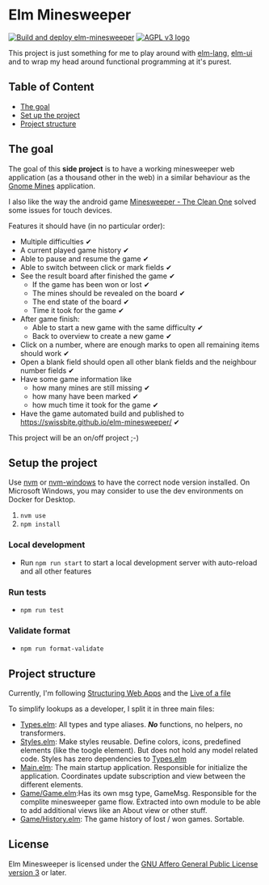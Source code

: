 # Elm Minesweeper

[![Build and deploy elm-minesweeper](https://github.com/Swissbite/elm-minesweeper/actions/workflows/main.yml/badge.svg)](https://github.com/Swissbite/elm-minesweeper/actions/workflows/main.yml)  [![AGPL v3 logo](https://www.gnu.org/graphics/agplv3-88x31.png)](https://www.gnu.org/licenses/agpl-3.0.html)

This project is just something for me to play around 
with [elm-lang](https://elm-lang.org/), [elm-ui](https://github.com/mdgriffith/elm-ui) 
and to wrap my head around functional programming at it's purest.

## Table of Content
- [The goal](#the-goal)
- [Set up the project](#setup-the-project)
- [Project structure](#project-structure)

## The goal
The goal of this **side project** is to have a working minesweeper web application (as a thousand other in the web)
in a similar behaviour as the [Gnome Mines](https://wiki.gnome.org/Apps/Mines) application.

I also like the way the android game 
[Minesweeper - The Clean One](https://play.google.com/store/apps/details?id=ee.dustland.android.minesweeper) 
solved some issues for touch devices.

Features it should have (in no particular order):

- Multiple difficulties ✔
- A current played game history ✔
- Able to pause and resume the game ✔
- Able to switch between click or mark fields ✔
- See the result board after finished the game ✔
  - If the game has been won or lost ✔
  - The mines should be revealed on the board ✔
  - The end state of the board ✔
  - Time it took for the game ✔
- After game finish:
   - Able to start a new game with the same difficulty ✔
   - Back to overview to create a new game ✔
- Click on a number, where are enough marks to open all remaining items should work ✔
- Open a blank field should open all other blank fields and the neighbour number fields ✔
- Have some game information like
  - how many mines are still missing ✔
  - how many have been marked ✔
  - how much time it took for the game ✔
- Have the game automated build and published to https://swissbite.github.io/elm-minesweeper/ ✔

This project will be an on/off project ;-)


## Setup the project

Use [nvm](https://github.com/nvm-sh/nvm) or [nvm-windows](https://github.com/coreybutler/nvm-windows) to have the correct node version installed.
On Microsoft Windows, you may consider to use the dev environments on Docker for Desktop.

1. `nvm use`
2. `npm install`

### Local development

- Run `npm run start` to start a local development server with auto-reload and all other features

### Run tests
- `npm run test`

### Validate format
 - `npm run format-validate`


## Project structure

Currently, I'm following [Structuring Web Apps](https://guide.elm-lang.org/webapps/structure.html) and the [Live of a file](https://youtu.be/XpDsk374LDE)

To simplify lookups as a developer, I split it in three main files:
- [Types.elm](./src/Types.elm): All types and type aliases. ***No*** functions, no helpers, no transformers.
- [Styles.elm](./src/Styles.elm): Make styles reusable. Define colors, icons, predefined elements (like the toogle element). But does not hold any model related code. Styles has zero dependencies to [Types.elm](./src/Types.elm)
- [Main.elm](./src/Main.elm): The main startup application. Responsible for initialize the application. Coordinates update subscription and view between the different elements.
- [Game/Game.elm](./src/Game/Game.elm):Has its own msg type, GameMsg. Responsible for the complite minesweeper game flow. Extracted into own module to be able to add additional views like an About view or other stuff.
- [Game/History.elm](./src/Game/History.elm): The game history of lost / won games. Sortable.

## License
Elm Minesweeper is licensed under the [GNU Affero General Public License version 3](LICENSE) or later.

